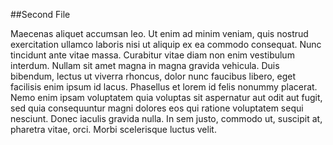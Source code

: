 ##Second File

Maecenas aliquet accumsan leo. Ut enim ad minim veniam, quis nostrud exercitation ullamco laboris nisi ut aliquip ex ea commodo consequat. Nunc tincidunt ante vitae massa. Curabitur vitae diam non enim vestibulum interdum. Nullam sit amet magna in magna gravida vehicula. Duis bibendum, lectus ut viverra rhoncus, dolor nunc faucibus libero, eget facilisis enim ipsum id lacus. Phasellus et lorem id felis nonummy placerat. Nemo enim ipsam voluptatem quia voluptas sit aspernatur aut odit aut fugit, sed quia consequuntur magni dolores eos qui ratione voluptatem sequi nesciunt. Donec iaculis gravida nulla. In sem justo, commodo ut, suscipit at, pharetra vitae, orci. Morbi scelerisque luctus velit.